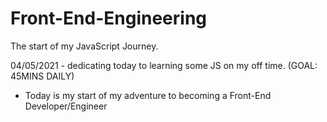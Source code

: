 # Front-End-Engineering

The start of my JavaScript Journey.

04/05/2021 - dedicating today to learning some JS on my off time. (GOAL: 45MINS DAILY)
  - Today is my start of my adventure to becoming a Front-End Developer/Engineer
